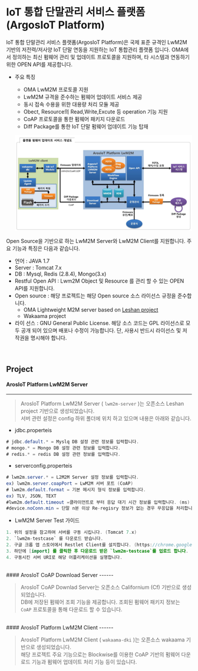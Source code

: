 IoT 통합 단말관리 서비스 플랫폼(ArgosIoT Platform)
=============
IoT 통합 단말관리 서비스 플랫폼(ArgosIoT Platform)은 국제 표준 규격인 LwM2M 기반의 저전력/저사양 IoT 단말 연동을 지원하는 IoT 통합관리 플랫폼 입니다. OMA에서 정의하는 최신 펌웨어 관리 및 업데이트 프로토콜을 지원하며, 타 시스템과 연동하기 위한 OPEN API를 제공합니다.

* 주요 특징 
 	* OMA LwM2M 프로토콜 지원 
 	* LwM2M 규격을 준수하는 펌웨어 업데이트 서비스 제공
 	* 동시 접속 수용을 위한 대용량 처리 모듈 제공
 	* Obect, Resource의 Read,Write,Excute 등 operation 기능 지원
 	* CoAP 프로토콜을 통한 펌웨어 패키지 다운로드
 	* Diff Package를 통한 IoT 단말 펌웨어 업데이트 기능 탑재
 	
	![Leshan](https://raw.githubusercontent.com/DKITechnology/LwM2M/DKITechnology-etc/concept_diagram.JPG)


Open Source을 기반으로 하는 LwM2M Server와 LwM2M Client를 지원합니다. 
주요 기능과 특징은 다음과 같습니다.

* 언어 : JAVA 1.7
* Server : Tomcat 7.x
* DB : Mysql, Redis (2.8.4), Mongo(3.x)
* Restful Open API : Lwm2M Object 및 Resource 를 관리 할 수 있는 OPEN API를 지원합니다.
* Open source : 해당 프로젝트는 해당 Open source 소스 라이선스 규정을 준수합니다.  
	* OMA Lightweight M2M server based on [Leshan project](https://github.com/eclipse/leshan)
	* Wakaama project 
* 라이 선스 : GNU General Public License. 해당 소스 코드는 GPL 라이선스로 모두 공개 되어 있으며 배포나 수정이 가능합니다. 단, 사용시 반드시 라이선스 및 저작권을 명시해야 합니다. 
<br/><br/><br/>

## Project

#### ArosIoT Platform LwM2M Server
------

> ArosIoT Platform LwM2M Server ( `lwm2m-server` )는 오픈소스 Leshan project 기반으로 생성되었습니다.<br/>
> 서버 관련 설정은 config 하위 폴더에 위치 하고 있으며 내용은 아래와 같습니다.
 * jdbc.properteis
 ``` java
# jdbc.default.* = Myslq DB 설정 관련 정보를 입력합니다.
# mongo.* = Mongo DB 설정 관련 정보를 입력합니다.
# redis.* = redis DB 설정 관련 정보를 입력합니다.
 ```
  * serverconfig.properteis
 ``` java
# lwm2m.server.* = L2M2M Server 설정 정보를 입력합니다.
ex) lwm2m.server.coapPort = LwM2M 서버 포트 (CoAP)
# lwm2m.default.format = 기본 메시지 형식 정보를 입력합니다.
ex) TLV, JSON, TEXT
#lwm2m.default.timeout =클라이언트로 부터 응답 대기 시간 정보를 입력합니다. (ms)
#device.noConn.min = 단말 n분 이상 Re-regisry 정보가 없는 경우 무응답을 처리합니다.
 ```
 
  * LwM2M Server Test 가이드
  ``` java
 1. 위의 설정을 참고하여 서버를 구동 시킵니다. (Tomcat 7.x)
 2. `lwm2m-testcase` 를 다운로드 받습니다.
 2. 구글 크롭 앱 스토어에서 Restlet Client를 설치합니다. (https://chrome.google.com/webstore/detail/restlet-client-rest-api-t/aejoelaoggembcahagimdiliamlcdmfm)
 3. 하단에 [import] 를 클릭한 후 다운로드 받은 `lwm2m-testcase`를 업로드 합니다.
 4. 구동시킨 서버 URI로 해당 어플리케이션을 실행합니다.
 ```
<br/> 
#### ArosIoT CoAP Download Server
------

> ArosIoT CoAP Downlad Server는 오픈소스 Californium (Cf) 기반으로 생성되었습니다.<br/> 
> DB에 저장된 펌웨어 조회 기능을 제공합니다.
> 조회된 펌웨어 패키지 정보는 `CoAP` 프로토콜을 통해 다운로드 할 수 있습니다.

<br/> 
#### ArosIoT Platform LwM2M Client
------

> ArosIoT Platform LwM2M Client ( `wakaama-dki` )는 오픈소스 wakaama 기반으로 생성되었습니다.<br/>
> 해당 프로젝트 주요 기능으로는 Blockwise를 이용한 CoAP 기반의 펌웨어 다운로드 기능과 펌웨어 업데이트 처리 기능 등이 있습니다.
 
